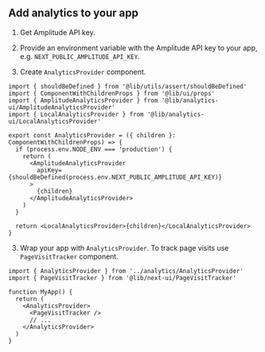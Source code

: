 ## Add analytics to your app

1. Get Amplitude API key.

3. Provide an environment variable with the Amplitude API key to your app, e.g. `NEXT_PUBLIC_AMPLITUDE_API_KEY`.

2. Create `AnalyticsProvider` component.

```tsx
import { shouldBeDefined } from '@lib/utils/assert/shouldBeDefined'
import { ComponentWithChildrenProps } from '@lib/ui/props'
import { AmplitudeAnalyticsProvider } from '@lib/analytics-ui/AmplitudeAnalyticsProvider'
import { LocalAnalyticsProvider } from '@lib/analytics-ui/LocalAnalyticsProvider'

export const AnalyticsProvider = ({ children }: ComponentWithChildrenProps) => {
  if (process.env.NODE_ENV === 'production') {
    return (
      <AmplitudeAnalyticsProvider
        apiKey={shouldBeDefined(process.env.NEXT_PUBLIC_AMPLITUDE_API_KEY)}
      >
        {children}
      </AmplitudeAnalyticsProvider>
    )
  }

  return <LocalAnalyticsProvider>{children}</LocalAnalyticsProvider>
}
```

3. Wrap your app with `AnalyticsProvider`. To track page visits use `PageVisitTracker` component.

```tsx
import { AnalyticsProvider } from '../analytics/AnalyticsProvider'
import { PageVisitTracker } from '@lib/next-ui/PageVisitTracker'

function MyApp() {
  return (
    <AnalyticsProvider>
      <PageVisitTracker />
      // ...
    </AnalyticsProvider>
  )
}
```